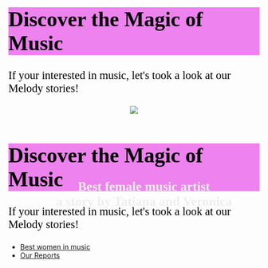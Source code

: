 <html>
<head>
<style>
h1 {
  color: black; 
  font-family: Times new Roman;
  font-size: 300%;
  background-color: violet;
  text-align: center

 




}
p {
  color: black;
  font-family: calibri;
  font-size: 160%;
  text-align: center

 

}
</style>

 

 

</head>
<body>

 

<h1>Discover the Magic of Music</h1>
<p>If your interested in music, let's took a look at our Melody stories!</p>

 

</body>
</html>
<html>
<head>


 


<style>
.text-overlay {
    position: relative;   
    width: 100%;  
}
h4 {
    position: absolute;
    color: #eee;
    font: bold 26px Georgia;
    padding:10px;       
    top: 100px;
    left: 10px;
    width: 100%;
}
</style>
<div align="center">
<div class="text-overlay">
<img src="https://www.thenexthint.com/wp-content/uploads/2022/07/Cutest-and-Successful-Female-Singers-4.jpg.webp" />     
<h4>Best female music artist<br/>a story by Tatiana and Veronica</h4>
</div>
</div>
<html>
<head>
<style>
h1 {
  color: black; 
  font-family: Times new Roman;
  font-size: 300%;
  background-color: violet;
  text-align: center

 




}
p {
  color: black;
  font-family: calibri;
  font-size: 160%;
  text-align: center

 

}
</style>

 

 

</head>
<body>

 

<h1>Discover the Magic of Music</h1>
<p>If your interested in music, let's took a look at our Melody stories!</p>

 

</body>
</html>

<ul>
  <li><a href="https://veronicacopparoni.github.io/Best-women-in-music">Best women in music</a></li>
  <li><a href="https://veronicacopparoni.github.io/Reports">Our Reports</a></li>
</ul>
